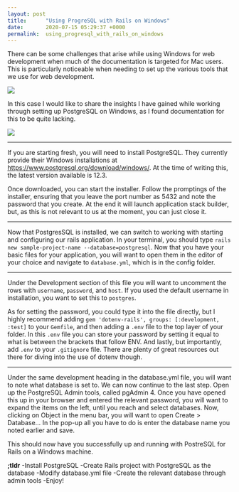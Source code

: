 ```yaml
---
layout: post
title:      "Using ProgreSQL with Rails on Windows"
date:       2020-07-15 05:29:37 +0000
permalink:  using_progresql_with_rails_on_windows
---
```



There can be some challenges that arise while using Windows for web development when much of the documentation is targeted for Mac users. This is particularly noticeable when needing to set up the various tools that we use for web development.

![](https://img.memecdn.com/mac-vs-pc_o_702002.gif)

In this case I would like to share the insights I have gained while working through setting up PostgreSQL on Windows, as I found documentation for this to be quite lacking.

![](https://media3.giphy.com/media/Ln2dAW9oycjgmTpjX9/giphy.gif?cid=ecf05e47eb7b052478b63292f05b8b6fe28c66ecfa1fe0e6&rid=giphy.gif)

***
If you are starting fresh, you will need to install PostgreSQL. They currently provide their Windows installations at https://www.postgresql.org/download/windows/. At the time of writing this, the latest version available is 12.3.

Once downloaded, you can start the installer. Follow the promptings of the installer, ensuring that you leave the port number as 5432 and note the password that you create. At the end it will launch application stack builder, but, as this is not relevant to us at the moment, you can just close it.

***
Now that PostgresSQL is installed, we can switch to working with starting and configuring our rails application. In your terminal, you should type `rails new sample-project-name --database=postgresql`. Now that you have your basic files for your application, you will want to open them in the editor of your choice and navigate to `database.yml`, which is in the config folder.

***
Under the Development section of this file you will want to uncomment the rows with `username`, `password`, and `host`. If you used the default username in installation, you want to set this to `postgres`.

As for setting the password, you could type it into the file directly, but I highly recommend adding `gem 'dotenv-rails', groups: [:development, :test]` to your `Gemfile`, and then adding a `.env` file to the top layer of your folder. In this `.env` file you can store your password by setting it equal to what is between the brackets that follow ENV. And lastly, but importantly, add `.env` to your `.gitignore` file. There are plenty of great resources out there for diving into the use of dotenv though.

***
Under the same development heading in the database.yml file, you will want to note what database is set to. We can now continue to the last step. Open up the PostgreSQL Admin tools, called pgAdmin 4. Once you have opened this up in your browser and entered the relevant password, you will want to expand the items on the left, until you reach and select databases. Now, clicking on Object in the menu bar, you will want to open Create > Database… In the pop-up all you have to do is enter the database name you noted earlier and save.

This should now have you successfully up and running with PostreSQL for Rails on a Windows machine.


**;tldr**
-Install PostgreSQL
-Create Rails project with PostgreSQL as the database
-Modify database.yml file
-Create the relevant database through admin tools
-Enjoy!

